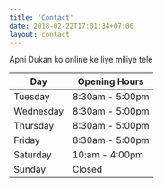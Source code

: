 ```yaml
---
title: 'Contact'
date: 2018-02-22T17:01:34+07:00
layout: contact
---
```


Apni Dukan ko online ke liye miliye tele

| Day       | Opening Hours   |
| --------- | --------------- |
| Tuesday   | 8:30am - 5:00pm |
| Wednesday | 8:30am - 5:00pm |
| Thursday  | 8:30am - 5:00pm |
| Friday    | 8:30am - 5:00pm |
| Saturday  | 10:am - 4:00pm  |
| Sunday    | Closed          |
